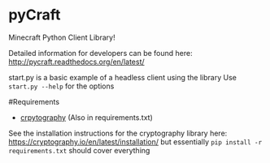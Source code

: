 pyCraft
====

Minecraft Python Client Library!

Detailed information for developers can be found here:
http://pycraft.readthedocs.org/en/latest/

start.py is a basic example of a headless client using the library
Use `start.py --help` for the options

#Requirements
- [crpytography](https://github.com/pyca/cryptography#cryptography) (Also in requirements.txt)

See the installation instructions for the cryptography library here: https://cryptography.io/en/latest/installation/
but essentially `pip install -r requirements.txt` should cover everything
